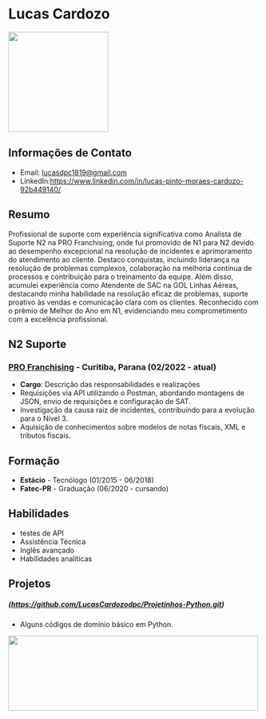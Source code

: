 # Lucas Cardozo 
<img src="https://media.licdn.com/dms/image/D4D03AQFZrz0kgrSWuA/profile-displayphoto-shrink_800_800/0/1702398997192?e=1719446400&v=beta&t=Ap_vJ949ixDcwNynh0dwuRmsXlhFkcgyBodRGIdpu_I" width="200px" height="200px">

## Informações de Contato
- Email: lucasdpc1819@gmail.com
- LinkedIn:https://www.linkedin.com/in/lucas-pinto-moraes-cardozo-92b449140/

## Resumo
Profissional de suporte com experiência significativa como Analista de Suporte N2 na PRO Franchising, onde fui
promovido de N1 para N2 devido ao desempenho excepcional na resolução de incidentes e aprimoramento do
atendimento ao cliente. Destaco conquistas, incluindo liderança na resolução de problemas complexos, colaboração na
melhoria contínua de processos e contribuição para o treinamento da equipe. Além disso, acumulei experiência como
Atendente de SAC na GOL Linhas Aéreas, destacando minha habilidade na resolução eficaz de problemas, suporte
proativo às vendas e comunicação clara com os clientes. Reconhecido com o prêmio de Melhor do Ano em N1,
evidenciando meu comprometimento com a excelência profissional.

## N2 Suporte
### [PRO Franchising](https://profranchising.com.br/) - Curitiba, Parana (02/2022 - atual)
- **Cargo**: Descrição das responsabilidades e realizações
-  Requisições via API utilizando o Postman, abordando montagens de JSON, envio de requisições e configuração de SAT.
-  Investigação da causa raiz de incidentes, contribuindo para a evolução para o Nível 3.
-  Aquisição de conhecimentos sobre modelos de notas fiscais, XML e tributos fiscais.

## Formação
- **Estácio** - Tecnólogo  (01/2015 - 06/2018)
- **Fatec-PR** - Graduação (06/2020 - cursando)

## Habilidades
- testes de API
- Assistência Técnica
- Inglês avançado
- Habilidades analíticas

## Projetos
##### (https://github.com/LucasCardozodpc/Projetinhos-Python.git)
- Alguns códigos de domínio básico em Python.


<img src="https://i.ytimg.com/vi/4JxXBiio-aU/maxresdefault.jpg" width="500px" height="150px">
